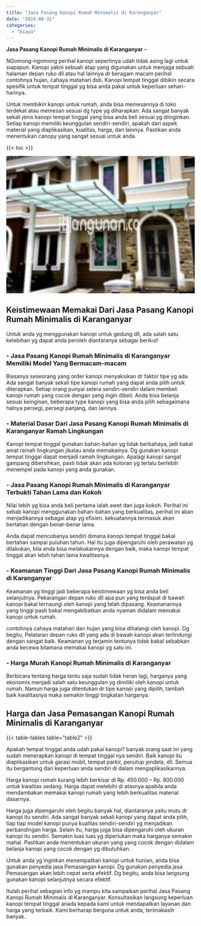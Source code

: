 ```yaml
---
title: "Jasa Pasang Kanopi Rumah Minimalis di Karanganyar"
date: "2024-08-31"
categories: 
  - "biaya"
---
```


**Jasa Pasang Kanopi Rumah Minimalis di Karanganyar** –

NGomong-ngomong perihal kanopi sepertinya udah tidak asing lagi untuk siapapun. Kanopi yakni sebuah atap yang digunakan untuk menjaga sebuah halaman depan ruko dll atau hal lainnya dr beragam macam perihal contohnya hujan, cahaya matahari dsb. Kanopi tempat tinggal dibikin secara spesifik untuk tempat tinggal yg bisa anda pakai untuk keperluan sehari-harinya.

Untuk membikin kanopi untuk rumah, anda bisa memesannya di toko terdekat atau memesan sesuai dg type yg diharapkan. Ada sangat banyak sekali jenis kanopi tempat tinggal yang bisa anda beli sesuai yg diinginkan. Setiap kanopi memiliki keunggulan sendiri-sendiri, apakah dari aspek material yang diaplikasikan, kualitas, harga, dan lainnya. Pastikan anda menentukan canopy yang sangat sesuai untuk anda.

{{< toc >}}

![Jasa Pasang Kanopi Rumah Minimalis di Karanganyar](/images/harga-kanopi-minimalis-52.png)

## Keistimewaan Memakai Dari Jasa Pasang Kanopi Rumah Minimalis di Karanganyar

Untuk anda yg menggunakan kanopi untuk gedung dll, ada salah satu kelebihan yg dapat anda peroleh diantaranya sebagai berikut!

### \- Jasa Pasang Kanopi Rumah Minimalis di Karanganyar Memiliki Model Yang Bermacam-macam

Biasanya seseorang yang order kanopi menyaksikan dr faktor tipe yg ada. Ada sangat banyak sekali tipe kanopi rumah yang dapat anda pilih untuk diterapkan. Setiap orang punyai selera sendiri-sendiri dalam membeli kanopi rumah yang cocok dengan yang ingin dibeli. Anda bisa belanja sesuai keinginan, beberapa type kanopi yang bisa anda pilih sebagaimana halnya persegi, persegi panjang, dan lainnya.

### \- Material Dasar Dari Jasa Pasang Kanopi Rumah Minimalis di Karanganyar Ramah Lingkungan

Kanopi tempat tinggal gunakan bahan-bahan yg tidak berbahaya, jadi bakal amat ramah lingkungan jikalau anda memakainya. Dg gunakan kanopi tempat tinggal dapat menjadi ramah lingkungan. Apalagi kanopi sangat gampang dibersihkan, pasti tidak akan ada kotoran yg terlalu berlebih menempel pada kanopi yang anda gunakan.

### \- Jasa Pasang Kanopi Rumah Minimalis di Karanganyar Terbukti Tahan Lama dan Kokoh

Nilai lebih yg bisa anda beli pertama ialah awet dan juga kokoh. Perihal ini sebab kanopi menggunakan bahan-bahan yang berkualitas, perihal ini akan menjadikannya sebagai atap yg efisien. kekuatannya termasuk akan bertahan dengan benar-benar lama.

Anda dapat mencobanya sendiri dimana kanopi tempat tinggal bakal bertahan sampai puluhan tahun. Hal itu juga dipengaruhi oleh perawatan yg dilakukan, bila anda bisa melakukannya dengan baik, maka kanopi tempat tinggal akan lebih tahan lama kwalitasnya.

### \- Keamanan Tinggi Dari Jasa Pasang Kanopi Rumah Minimalis di Karanganyar

Keamanan yg tinggi jadi beberapa keistimewaan yg bisa anda beli selanjutnya. Pekarangan depan ruko dll apa pun yang terdapat di bawah kanopi bakal ternaungi oleh kanopi yang telah dipasang. Keamanannya yang tinggi pasti bakal mengakibatkan anda nyaman didalam memakai kanopi untuk rumah.

contohnya cahaya matahari dan hujan yang bisa dihalangi oleh kanopi. Dg begitu, Pelataran depan ruko dll yang ada di bawah kanopi akan terlindungi dengan sangat baik. Keamanan yg terjamin tentunya tidak bakal sebabkan anda kecewa bilamana memakai kanopi yg satu ini.

### \- Harga Murah Kanopi Rumah Minimalis di Karanganyar

Berbicara tentang harga tentu saja sudah tidak heran lagi, harganya yang ekonomis menjadi salah satu keunggulan yg dimiliki oleh kanopi untuk rumah. Namun harga juga ditentukan dr tipe kanopi yang dipilih, tambah baik kwalitasnya maka semakin tinggi tingkatan harganya.

## Harga dan Jasa Pemasangan Kanopi Rumah Minimalis di Karanganyar

{{< table-tables table="table2" >}}

Apakah tempat tinggal anda udah pakai kanopi? banyak orang saat ini yang sudah menerapkan kanopi di tempat tinggal nya sendiri. Baik kanopi itu diaplikasikan untuk garasi mobil, tempat parkir, penutup jendela, dll. Semua itu bergantung dari keperluan anda sendiri di dalam mengaplikasikannya.

Harga kanopi rumah kurang lebih berkisar di Rp. 450.000 – Rp. 800.000 untuk kwalitas sedang. Harga dapat melebihi di atasnya apabila anda mendambakan memakai kanopi rumah yang lebih berkualitas material dasarnya.

Harga juga dipengaruhi oleh begitu banyak hal, diantaranya yaitu mutu dr kanopi itu sendiri. Ada sangat banyak sekali kanopi yang dapat anda pilih, tiap tiap model kanopi punya kualitas sendiri-sendiri yg menjadikan perbandingan harga. Selain itu, harga juga bisa dipengaruhi oleh ukuran kanopi itu sendiri. Semakin luas luas yg diperlukan maka harganya semakin mahal. Pastikan anda menentukan ukuran yang yang cocok dengan didalam belanja kanopi yang cocok dengan yg dibutuhkan.

Untuk anda yg inginkan menempatkan kanopi untuk hunian, anda bisa gunakan penyedia jasa Pemasangan kanopi. Dg gunakan penyedia jasa Pemasangan akan lebih cepat serta efektif. Dg begitu, anda bisa langsung gunakan kanopi selanjutnya secara efektif.

Itulah perihal sebagian info yg mampu kita sampaikan perihal Jasa Pasang Kanopi Rumah Minimalis di Karanganyar. Konsultasikan langsung keperluan kanopi tempat tinggal anada kepada kami untuk mendapatkan layanan dan harga yang terbaik. Kami berharap berguna untuk anda, terimakasih banyak.
